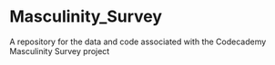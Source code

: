 # Masculinity_Survey
A repository for the data and code associated with the Codecademy Masculinity Survey project
